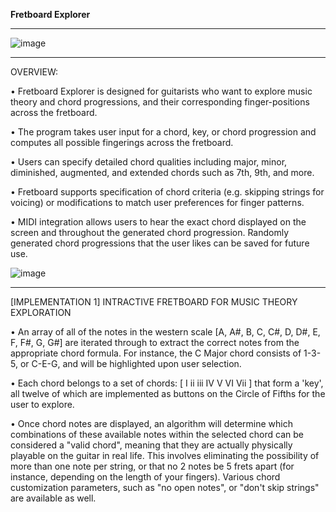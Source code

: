 **Fretboard Explorer**

________________________________________________________________________________________________________________


![image](https://github.com/user-attachments/assets/a525c10c-324b-4832-bb84-d2d52cb60875)

________________________________________________________________________________________________________________

OVERVIEW:

• Fretboard Explorer is designed for guitarists who want to explore music theory and chord progressions, and their corresponding finger-positions across the fretboard.

• The program takes user input for a chord, key, or chord progression and computes all possible fingerings across the fretboard.

• Users can specify detailed chord qualities including major, minor, diminished, augmented, and extended chords such as 7th, 9th, and more.

• Fretboard supports specification of chord criteria (e.g. skipping strings for voicing) or modifications to match user preferences for finger patterns.

• MIDI integration allows users to hear the exact chord displayed on the screen and throughout the generated chord progression. Randomly generated chord progressions that the user likes can be saved for future use.

![image](https://github.com/user-attachments/assets/8d7e77fb-0a6b-46e4-a4fd-fe15c00a5eca)

________________________________________________________________________________________________________________

[IMPLEMENTATION 1] INTRACTIVE FRETBOARD FOR MUSIC THEORY EXPLORATION

• An array of all of the notes in the western scale [A, A#, B, C, C#, D, D#, E, F, F#, G, G#] are iterated through to extract the correct notes from the appropriate chord formula. For instance, the C Major chord consists of 1-3-5, or C-E-G, and will be highlighted upon user selection.

• Each chord belongs to a set of chords: [ I ii iii IV V VI Vii ] that form a 'key', all twelve of which are implemented as buttons on the Circle of Fifths for the user to explore.

• Once chord notes are displayed, an algorithm will determine which combinations of these available notes within the selected chord can be considered a "valid chord", meaning that they are actually physically playable on the guitar in real life. This involves eliminating the possibility of more than one note per string, or that no 2 notes be 5 frets apart (for instance, depending on the length of your fingers). Various chord customization parameters, such as "no open notes", or "don't skip strings" are available as well.
